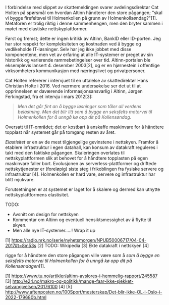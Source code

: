 I forbindelse med slippet av skattemeldingen svarer avdelingsdirektør Cat Holten på spørsmål om hvordan Altinn håndterer den store pågangen; "skal vi bygge firefeltsvei til Holmenkollen på grunn av Holmenkollsøndag?"[1]. Metaforen er trolig riktig i denne sammenhengen, men den bryter sammen i møtet med elastiske nettskyplattformer.

Først og fremst; dette er ingen kritikk av Altinn, BankID eller ID-porten. Jeg har stor respekt for kompleksiteten og kostnaden ved å bygge og vedlikeholde IT-løsninger. Selv har jeg ikke jobbet med disse komponentene, men vet av erfaring at alle IT-systemer er preget av sin historikk og varierende rammebetingelser over tid. Altinn-portalen ble eksemplevis lansert 4. desember 2003[2], og er en hjørnestein i offentlige virksomheters kommunikasjon med næringslivet og privatpersoner.

Cat Holten refererer i intervjuet til en uttalelse av skattedirektør Hans Christian Holte i 2016. Ved nærmere undersøkelse ser det ut til at opprinnelsen er daværende informasjonsansvarlig i Altinn, Jørgen Ferkingstad, fra et intervju i mars 2012[3]:
> _Men det går fint an å bygge løsninger som tåler all verdens belastning. Men det blir litt som å bygge en seksfelts motorvei til Holmenkollen for å unngå kø opp dit på Kollensøndag._ 

Oversatt til IT-området; det er kostbart å anskaffe maskinvare for å håndtere topplast når systemet går på tomgang resten av året.

_Elastisitet_ er en av de mest tilgjengelige gevinstene i nettskyen. Framfor å etablere infrastruktur i egen datahall, kan konsum av datakraft reguleres i takt med den faktiske pågangen. Skaleringen overlates til nettskyplattformen slik at behovet for å håndtere topplasten på egen maskinvare faller bort. Evolusjonen av serverless-plattformer og driftede nettskytjenester er (foreløpig) siste steg i frikoblingen fra fysiske servere og infrastruktur [4]. Holmenkollen er hard vare, servere og infrastruktur har blitt mjukvare.

Forutsetningen er at systemet er laget for å skalere og dermed kan utnytte nettskyplattformens elastisitet. 


TODO: 
* Avsnitt om design for nettskyen
* Kommentar om Altinn og eventuell hensiktsmessighet av å flytte til skyen. 
* Men alle nye IT-systemer.....! Wrap it up

[1] https://radio.nrk.no/serie/nyhetsmorgen/NPUB50006717/04-04-2017#t=8m53s
[2] TODO: Wikipedia
[3] Ekte datakraft i nettskyen
[4] 

rigge for å håndtere den store pågangen ville være som å _som å bygge en seksfelts motorvei til Holmenkollen for å unngå kø opp dit på Kollensøndagen_[1]. 


[1] https://www.tu.no/artikler/altinn-avslores-i-hemmelig-rapport/245587
[3] http://e24.no/makro-og-politikk/mange-faar-ikke-sjekket-selvangivelsen/20176100
[4] 
[5] 
http://www.aftenposten.no/100Sport/mesterskap/Det-blir-ikke-OL-i-Oslo-i-2022-179680b.html
